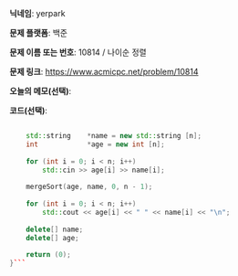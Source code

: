**닉네임**: yerpark

**문제 플랫폼**: 백준

**문제 이름 또는 번호**: 10814 / 나이순 정렬

**문제 링크**: https://www.acmicpc.net/problem/10814

**오늘의 메모(선택)**: 

**코드(선택)**:

```c++

    std::string    *name = new std::string [n];
    int            *age = new int [n];
    
    for (int i = 0; i < n; i++)
        std::cin >> age[i] >> name[i];
    
    mergeSort(age, name, 0, n - 1);
    
    for (int i = 0; i < n; i++)
        std::cout << age[i] << " " << name[i] << "\n";
    
    delete[] name;
    delete[] age;
    
    return (0);
}```
